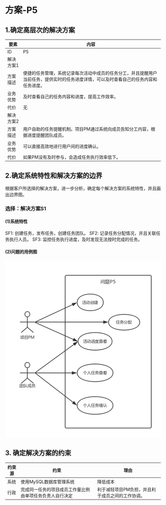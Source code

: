 # 方案-P5

## 1.确定高层次的解决方案

| 要素 | 内容 |
| --- | --- |
| ID | P5 |
| 解决方案1 |
| 方案描述 | 便捷的任务管理，系统记录每次活动中成员的任务分工，并且提醒用户当前任务，提供实时的任务进度详情，可以及时查看自己的任务内容和任务进度。 |
| 业务优势 | 及时查看自己的任务内容和进度，提高工作效率。 |
| 代价 | 无 |
| 解决方案2 |
| 方案描述 | 用户自助的任务提醒机制。项目PM通过系统向成员告知分工内容，根据进度提醒团队成员。 |
| 业务优势 | 可以直接高效地进行用户间的进度确认。 |
| 代价 | 如果PM没有及时参与，会造成任务执行效率低下。 |

## 2.确定系统特性和解决方案的边界

根据客户所选择的解决方案，进一步分析，确定每个解决方案的系统特性，并且画出边界图。

### 选择：解决方案S1

#### \(1\)系统特性

SF1: 创建任务，发布任务，创建任务团队。
SF2: 记录任务分配情况，并且关联任务执行人员。
SF3: 监控任务执行进度，及时发现无法按时完成的任务。

#### \(2\)问题的用例图

#### ![](/img/usecase/usecase-P5.png)

## 3. 确定解决方案的约束

| 约束源 | 约束 | 理由 |
| --- | --- | --- |
| 系统 | 使用MySQL数据库管理系统 | 降低成本 |
| 行政 | 完成同一任务的项目成员工作量比例由单项任务负责人自行决定 | 利于减轻项目PM负担，并且利于成员之间的工作协调。 |

